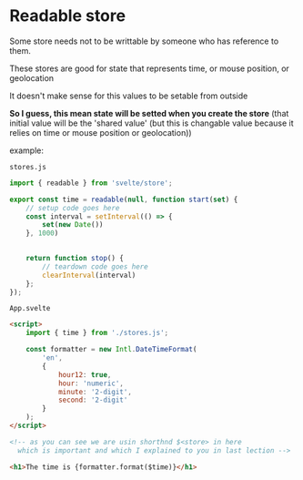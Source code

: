 # Readable store

Some store needs not to be writtable by someone who has reference to them.

These stores are good for state that represents time, or mouse position, or geolocation

It doesn't make sense for this values to be setable from outside

**So I guess, this mean state will be setted when you create the store** (that initial value will be the 'shared value' (but this is changable value because it relies on time or mouse position or geolocation))

example:

`stores.js`

```js
import { readable } from 'svelte/store';

export const time = readable(null, function start(set) {
	// setup code goes here
	const interval = setInterval(() => {
		set(new Date())
	}, 1000)

	
	return function stop() {
		// teardown code goes here
		clearInterval(interval)
	};
});
```

`App.svelte`

```html
<script>
	import { time } from './stores.js';

	const formatter = new Intl.DateTimeFormat(
		'en',
		{
			hour12: true,
			hour: 'numeric',
			minute: '2-digit',
			second: '2-digit'
		}
	);
</script>

<!-- as you can see we are usin shorthnd $<store> in here
  which is important and which I explained to you in last lection -->

<h1>The time is {formatter.format($time)}</h1>
```


